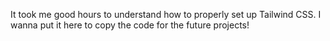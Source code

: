 It took me good hours to understand how to properly set up Tailwind CSS. I wanna put it here to copy the code for the future projects!
